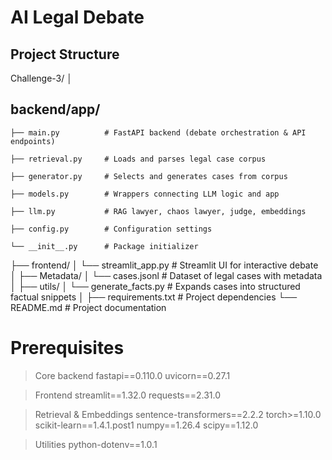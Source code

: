 # AI Legal Debate

## Project Structure 

Challenge-3/
│
##  backend/app/
    ├── main.py          # FastAPI backend (debate orchestration & API endpoints)
  
    ├── retrieval.py     # Loads and parses legal case corpus
   
    ├── generator.py     # Selects and generates cases from corpus
   
    ├── models.py        # Wrappers connecting LLM logic and app
   
    ├── llm.py           # RAG lawyer, chaos lawyer, judge, embeddings
   
    ├── config.py        # Configuration settings
   
    └── __init__.py      # Package initializer

├── frontend/
│   └── streamlit_app.py # Streamlit UI for interactive debate
│
├── Metadata/
│   └── cases.jsonl      # Dataset of legal cases with metadata
│
├── utils/
│   └── generate_facts.py # Expands cases into structured factual snippets
│
├── requirements.txt     # Project dependencies
└── README.md            # Project documentation

# Prerequisites

> Core backend
fastapi==0.110.0
uvicorn==0.27.1

> Frontend
streamlit==1.32.0
requests==2.31.0

> Retrieval & Embeddings
sentence-transformers==2.2.2
torch>=1.10.0
scikit-learn==1.4.1.post1
numpy==1.26.4
scipy==1.12.0

> Utilities
python-dotenv==1.0.1  

